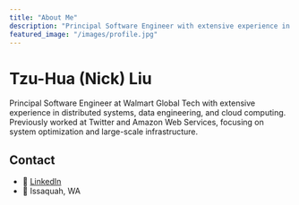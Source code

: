 ```yaml
---
title: "About Me"
description: "Principal Software Engineer with extensive experience in data engineering and distributed systems"
featured_image: "/images/profile.jpg"
---
```


# Tzu-Hua (Nick) Liu

Principal Software Engineer at Walmart Global Tech with extensive experience in distributed systems, data engineering, and cloud computing. Previously worked at Twitter and Amazon Web Services, focusing on system optimization and large-scale infrastructure.

## Contact
- 🔗 [LinkedIn](https://www.linkedin.com/in/nickliu0211)
- 📍 Issaquah, WA 